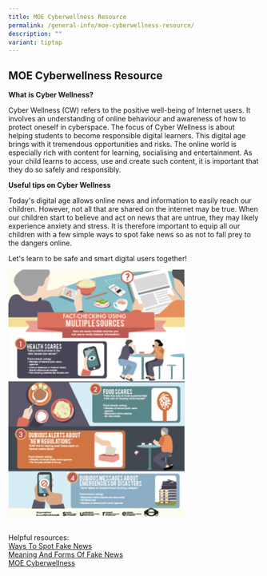 ```yaml
---
title: MOE Cyberwellness Resource
permalink: /general-info/moe-cyberwellness-resource/
description: ""
variant: tiptap
---
```

<h2><strong>MOE Cyberwellness Resource</strong></h2>
<p><strong>What is Cyber Wellness?</strong>
</p>
<p>Cyber Wellness (CW) refers to the positive well-being of Internet users.
It involves an understanding of online behaviour and awareness of how to
protect oneself in cyberspace. The focus of Cyber Wellness is about helping
students to become responsible digital learners. This digital age brings
with it tremendous opportunities and risks. The online world is especially
rich with content for learning, socialising and entertainment. As your
child learns to access, use and create such content, it is important that
they do so safely and responsibly.</p>
<p><strong>Useful tips on Cyber Wellness</strong>
</p>
<p>Today's digital age allows online news and information to easily reach
our children. However, not all that are shared on the internet may be true.
When our children start to believe and act on news that are untrue, they
may likely experience anxiety and stress. It is therefore important to
equip all our children with a few simple ways to spot fake news so as not
to fall prey to the dangers online.</p>
<p>Let's learn to be safe and smart digital users together!</p>
<div class="isomer-image-wrapper">
<img style="width:70%" height="auto" width="100%" src="/images/Cyber.png">
</div>
<p>
<br>Helpful resources:
<br><a href="/files/Ways_To_Spot_Fake_News.pdf" rel="noopener noreferrer nofollow" target="_blank">Ways To Spot Fake News</a> 
<br><a href="/files/meaning_and_forms_of_fake_news.pdf" rel="noopener noreferrer nofollow" target="_blank">Meaning And Forms Of Fake News</a> 
<br><a href="https://www.moe.gov.sg/education-in-sg/our-programmes/cyber-wellness" rel="noopener noreferrer nofollow" target="_blank">MOE Cyberwellness</a>
</p>